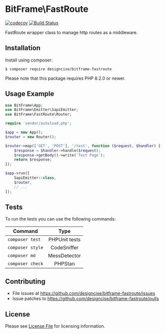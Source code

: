 # BitFrame\FastRoute

[![codecov](https://codecov.io/gh/designcise/bitframe-fastroute/branch/master/graph/badge.svg)](https://codecov.io/gh/designcise/bitframe-fastroute)
[![Build Status](https://travis-ci.com/designcise/bitframe-fastroute.svg?branch=master)](https://travis-ci.com/designcise/bitframe-fastroute)

FastRoute wrapper class to manage http routes as a middleware.

## Installation

Install using composer:

```
$ composer require designcise/bitframe-fastroute
```

Please note that this package requires PHP 8.2.0 or newer.

## Usage Example

```php
use BitFrame\App;
use BitFrame\Emitter\SapiEmitter;
use BitFrame\FastRoute\Router;

require 'vendor/autoload.php';

$app = new App();
$router = new Router();

$router->map(['GET', 'POST'], '/test', function ($request, $handler) {
    $response = $handler->handle($request);
    $response->getBody()->write('Test Page');
    return $response;
});

$app->run([
    SapiEmitter::class,
    $router,
    // ...
]);
```

## Tests

To run the tests you can use the following commands:

| Command          | Type            |
| ---------------- |:---------------:|
| `composer test`  | PHPUnit tests   |
| `composer style` | CodeSniffer     |
| `composer md`    | MessDetector    |
| `composer check` | PHPStan         |

## Contributing

* File issues at https://github.com/designcise/bitframe-fastroute/issues
* Issue patches to https://github.com/designcise/bitframe-fastroute/pulls

## License

Please see [License File](LICENSE.md) for licensing information.